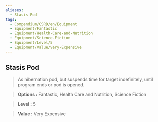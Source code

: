 ```yaml
---
aliases:
  - Stasis Pod
tags:
  - Compendium/CSRD/en/Equipment
  - Equipment/Fantastic
  - Equipment/Health-Care-and-Nutrition
  - Equipment/Science-Fiction
  - Equipment/Level/5
  - Equipment/Value/Very-Expensive
---
```

  
    
## Stasis Pod    
    
>As hibernation pod, but suspends time for target indefinitely, until program ends or pod is opened.    
> **Options :** Fantastic, Health Care and Nutrition, Science Fiction    
> **Level :** 5    
> **Value :** Very Expensive